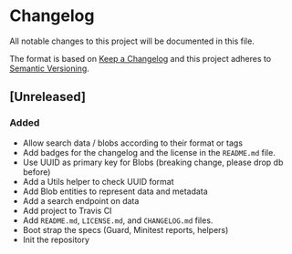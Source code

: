 # Changelog

All notable changes to this project will be documented in this file.

The format is based on [Keep a Changelog](http://keepachangelog.com/en/1.0.0/)
and this project adheres to [Semantic Versioning](http://semver.org/spec/v2.0.0.html).

## [Unreleased]

### Added

* Allow search data / blobs according to their format or tags
* Add badges for the changelog and the license in the `README.md` file.
* Use UUID as primary key for Blobs (breaking change, please drop db before)
* Add a Utils helper to check UUID format
* Add Blob entities to represent data and metadata
* Add a search endpoint on data
* Add project to Travis CI
* Add `README.md`, `LICENSE.md`, and `CHANGELOG.md` files.
* Boot strap the specs (Guard, Minitest reports, helpers)
* Init the repository
